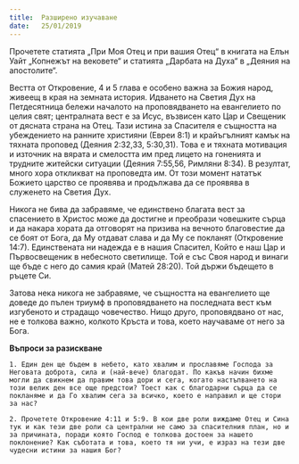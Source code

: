 ```yaml
---
title:  Разширено изучаване
date:   25/01/2019
---
```


Прочетете статията „При Моя Отец и при вашия Отец“ в книгата на Елън Уайт „Копнежът на вековете“ и статията „Дарбата на Духа“ в „Деяния на апостолите“.

Вестта от Откровение, 4 и 5 глава е особено важна за Божия народ, живеещ в края на земната история. Идването на Светия Дух на Петдесятница бележи началото на проповядването на евангелието по целия свят; централната вест е за Исус, възвисен като Цар и Свещеник от дясната страна на Отец. Тази истина за Спасителя е същността на убеждението на ранните християни (Евреи 8:1) и крайъгълният камък на тяхната проповед (Деяния 2:32,33, 5:30,31). Това е и тяхната мотивация и източник на вярата и смелостта им пред лицето на гоненията и трудните житейски ситуации (Деяния 7:55,56, Римляни 8:34). В резултат, много хора откликват на проповедта им. От този момент нататък Божието царство се проявява и продължава да се проявява в служенето на Светия Дух.

Никога не бива да забравяме, че единствено благата вест за спасението в Христос може да достигне и преобрази човешките сърца и да накара хората да отговорят на призива на вечното благовестие да се боят от Бога, да Му отдават слава и да Му се покланят (Откровение 14:7). Единствената ни надежда е в нашия Спасител, Който е наш Цар и Първосвещеник в небесното светилище. Той е със Своя народ и винаги ще бъде с него до самия край (Матей 28:20). Той държи бъдещето в ръцете Си.

Затова нека никога не забравяме, че същността на евангелието ще доведе до пълен триумф в проповядването на последната вест към изгубеното и страдащо човечество. Нищо друго, проповядвано от нас, не е толкова важно, колкото Кръста и това, което научаваме от него за Бога.

**Въпроси за разискване**

`1. Един ден ще бъдем в небето, като хвалим и прославяме Господа за Неговата доброта, сила и (най-вече) благодат. По какъв начин бихме могли да свикнем да правим това дори и сега, когато настъпването на този велик ден все още предстои? Тоест как с благодарни сърца да се покланяме и да Го хвалим сега за всичко, което е направил и ще стори за нас?`

`2. Прочетете Откровение 4:11 и 5:9. В кои две роли виждаме Отец и Сина тук и как тези две роли са централни не само за спасителния план, но и за причината, поради която Господ е толкова достоен за нашето поклонение? Как съботата и това, което тя ни учи, е израз на тези две чудесни истини за нашия Бог?`
